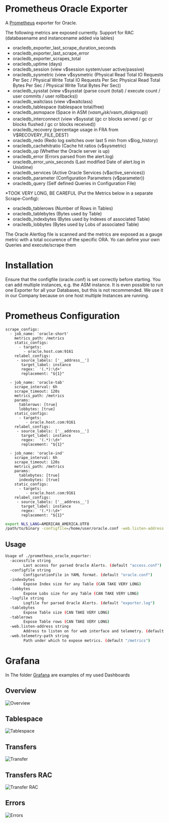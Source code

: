 # Prometheus Oracle Exporter

A [Prometheus](https://prometheus.io/) exporter for Oracle.

The following metrics are exposed currently. Support for RAC (databasename and instancename added via lables)

- oracledb_exporter_last_scrape_duration_seconds
- oracledb_exporter_last_scrape_error
- oracledb_exporter_scrapes_total
- oracledb_uptime (days)
- oracledb_session (view v$session system/user active/passive)
- oracledb_sysmetric (view v$sysmetric
                  (Physical Read Total IO Requests Per Sec / Physical Write Total IO Requests Per Sec
                   Physical Read Total Bytes Per Sec / Physical Write Total Bytes Per Sec))
- oracledb_sysstat (view v$sysstat (parse count (total) / execute count / user commits / user rollbacks))
- oracledb_waitclass (view v$waitclass)
- oracledb_tablespace (tablespace total/free)
- oracledb_asmspace (Space in ASM (v$asm_disk/v$asm_diskgroup))
- oracledb_interconnect (view v$sysstat (gc cr blocks served / gc cr blocks flushed / gc cr blocks received))
- oracledb_recovery (percentage usage in FRA from V$RECOVERY_FILE_DEST)
- oracledb_redo (Redo log switches over last 5 min from v$log_history)
- oracledb_cachehitratio (Cache hit ratios (v$sysmetric)
- oracledb_up (Whether the Oracle server is up)
- oracledb_error (Errors parsed from the alert.log)
- oracledb_error_unix_seconds (Last modified Date of alert.log in Unixtime)
- oracledb_services (Active Oracle Services (v$active_services))
- oracledb_parameter (Configuration Parameters (v$parameter))
- oracledb_query (Self defined Queries in Configuration File)

*TOOK VERY LONG, BE CAREFUL (Put the Metrics below in a separate Scrape-Config):
- oracledb_tablerows (Number of Rows in Tables)
- oracledb_tablebytes (Bytes used by Table)
- oracledb_indexbytes (Bytes used by Indexes of associated Table)
- oracledb_lobbytes (Bytes used by Lobs of associated Table)


The Oracle Alertlog file is scanned and the metrics are exposed as a gauge metric with a total occurence of the specific ORA.
Yo can define your own Queries and execute/scrape them

# Installation

Ensure that the configfile (oracle.conf) is set correctly before starting. You can add multiple instances, e.g. the ASM instance. It is even possible to run one Exporter for all your Databases, but this is not recommended. We use it in our Company because on one host multiple Instances are running.

# Prometheus Configuration
```
scrape_configs:
  - job_name: 'oracle-short'
    metrics_path: /metrics
    static_configs:
      - targets:
        - oracle.host.com:9161
    relabel_configs:
     - source_labels: ['__address__']
       target_label: instance
       regex:  '(.*):\d+'
       replacement: "${1}"

  - job_name: 'oracle-tab'
    scrape_interval: 6h
    scrape_timeout: 120s
    metrics_path: /metrics
    params:
      tablerows: [true]
      lobbytes: [true]
    static_configs:
      - targets:
         - oracle.host.com:9161
    relabel_configs:
     - source_labels: ['__address__']
       target_label: instance
       regex:  '(.*):\d+'
       replacement: "${1}"

  - job_name: 'oracle-ind'
    scrape_interval: 6h
    scrape_timeout: 120s
    metrics_path: /metrics
    params:
      tablebytes: [true]
      indexbytes: [true]
    static_configs:
      - targets:
         - oracle.host.com:9161
    relabel_configs:
     - source_labels: ['__address__']
       target_label: instance
       regex:  '(.*):\d+'
       replacement: "${1}"
```

```bash
export NLS_LANG=AMERICAN_AMERICA.UTF8
/path/to/binary -configfile=/home/user/oracle.conf -web.listen-address :9161
```

## Usage

```bash
Usage of ./prometheus_oracle_exporter:
  -accessfile string
    	Last access for parsed Oracle Alerts. (default "access.conf")
  -configfile string
    	ConfigurationFile in YAML format. (default "oracle.conf")
  -indexbytes
    	Expose Index size for any Table (CAN TAKE VERY LONG)
  -lobbytes
    	Expose Lobs size for any Table (CAN TAKE VERY LONG)
  -logfile string
    	Logfile for parsed Oracle Alerts. (default "exporter.log")
  -tablebytes
    	Expose Table size (CAN TAKE VERY LONG)
  -tablerows
    	Expose Table rows (CAN TAKE VERY LONG)
  -web.listen-address string
    	Address to listen on for web interface and telemetry. (default ":9161")
  -web.telemetry-path string
    	Path under which to expose metrics. (default "/metrics")
```

# Grafana
In The folder [Grafana](https://grafana.com) are examples of my used Dashboards

## Overview
![Overview](grafana/overview.png)

## Tablespace
![Tablespace](grafana/tablespace.png)

## Transfers
![Transfer](grafana/transfers.png)

## Transfers RAC
![Transfer RAC](grafana/transfers-rac.png)

## Errors
![Errors](grafana/errors.png)
